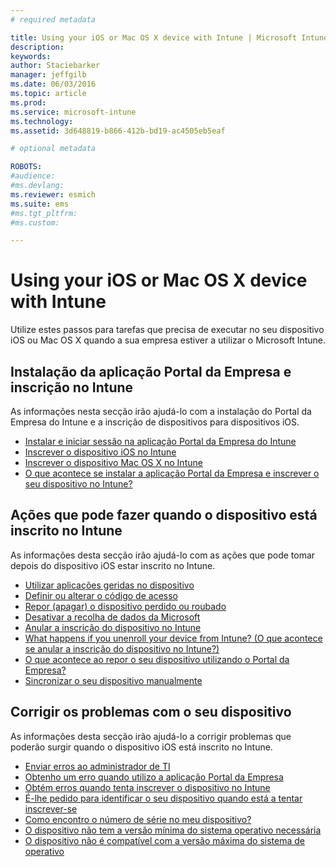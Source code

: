```yaml
---
# required metadata

title: Using your iOS or Mac OS X device with Intune | Microsoft Intune
description:
keywords:
author: Staciebarker
manager: jeffgilb
ms.date: 06/03/2016
ms.topic: article
ms.prod:
ms.service: microsoft-intune
ms.technology:
ms.assetid: 3d648819-b866-412b-bd19-ac4505eb5eaf

# optional metadata

ROBOTS:
#audience:
#ms.devlang:
ms.reviewer: esmich
ms.suite: ems
#ms.tgt_pltfrm:
#ms.custom:

---
```


# Using your iOS or Mac OS X device with Intune

Utilize estes passos para tarefas que precisa de executar no seu dispositivo iOS ou Mac OS X quando a sua empresa estiver a utilizar o Microsoft Intune.

## Instalação da aplicação Portal da Empresa e inscrição no Intune

As informações nesta secção irão ajudá-lo com a instalação do Portal da Empresa do Intune e a inscrição de dispositivos para dispositivos iOS.

- [Instalar e iniciar sessão na aplicação Portal da Empresa do Intune](install-and-sign-in-to-the-intune-company-portal-app-ios.md)</br>
- [Inscrever o dispositivo iOS no Intune](enroll-your-device-in-intune-ios.md)</br>
- [Inscrever o dispositivo Mac OS X no Intune](enroll-your-device-in-intune-mac-os-x.md)</br>
- [O que acontece se instalar a aplicação Portal da Empresa e inscrever o seu dispositivo no Intune?](what-happens-if-you-install-the-Company-Portal-app-and-enroll-your-device-in-intune-ios.md)</br>

## Ações que pode fazer quando o dispositivo está inscrito no Intune

As informações desta secção irão ajudá-lo com as ações que pode tomar depois do dispositivo iOS estar inscrito no Intune.

- [Utilizar aplicações geridas no dispositivo](use-managed-apps-on-your-device-ios.md)</br>
- [Definir ou alterar o código de acesso](set-or-change-your-passcode-ios.md)</br>
- [Repor (apagar) o dispositivo perdido ou roubado](reset-erase-your-lost-or-stolen-device-ios.md)</br>
- [Desativar a recolha de dados da Microsoft](turn-off-microsoft-usage-data-collection-ios.md)</br>
- [Anular a inscrição do dispositivo no Intune](unenroll-your-device-from-intune-ios.md)</br>
- [What happens if you unenroll your device from Intune? (O que acontece se anular a inscrição do dispositivo no Intune?)](what-happens-if-you-unenroll-your-device-from-intune-ios.md)</br>
- [O que acontece ao repor o seu dispositivo utilizando o Portal da Empresa?](what-happens-if-you-reset-your-device-using-the-company-portal-ios.md)</br>
- [Sincronizar o seu dispositivo manualmente](sync-your-device-manually-ios.md)

## Corrigir os problemas com o seu dispositivo

As informações desta secção irão ajudá-lo a corrigir problemas que poderão surgir quando o dispositivo iOS está inscrito no Intune.

- [Enviar erros ao administrador de TI](send-errors-to-your-it-admin-ios.md)</br>
- [Obtenho um erro quando utilizo a aplicação Portal da Empresa](you-get-an-error-while-using-the-company-portal-app-ios.md)</br>
- [Obtém erros quando tenta inscrever o dispositivo no Intune](you-see-errors-while-trying-to-enroll-your-device-in-intune-ios.md)</br>
- [É-lhe pedido para identificar o seu dispositivo quando está a tentar inscrever-se](you-are-asked-to-identify-your-device-when-trying-to-enroll-ios.md)</br>
- [Como encontro o número de série no meu dispositivo?](how-do-i-find-the-serial-number-on-my-device-ios.md)</br>
- [O dispositivo não tem a versão mínima do sistema operativo necessária](device-doesnt-have-the-required-minimum-operating-system-version-ios.md)</br>
- [O dispositivo não é compatível com a versão máxima do sistema de operativo](device-doesnt-comply-with-the-maximum-operating-system-version-ios.md)




<!--HONumber=Jun16_HO1-->


